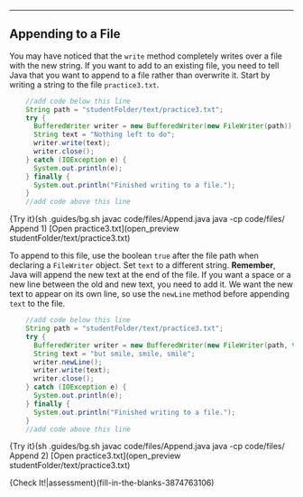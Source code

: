 ----------

## Appending to a File

You may have noticed that the `write` method completely writes over a file with the new string. If you want to add to an existing file, you need to tell Java that you want to append to a file rather than overwrite it. Start by writing a string to the file `practice3.txt`. 

```java
    //add code below this line
    String path = "studentFolder/text/practice3.txt";
    try {
      BufferedWriter writer = new BufferedWriter(new FileWriter(path));
      String text = "Nothing left to do";
      writer.write(text);
      writer.close();
    } catch (IOException e) {
      System.out.println(e);
    } finally {
      System.out.println("Finished writing to a file.");
    }
    //add code above this line 
```

{Try it}(sh .guides/bg.sh javac code/files/Append.java java -cp code/files/ Append 1)
[Open practice3.txt](open_preview studentFolder/text/practice3.txt)

To append to this file, use the boolean `true` after the file path when declaring a `FileWriter` object. Set `text` to a different string. **Remember**, Java will append the new text at the end of the file. If you want a space or a new line between the old and new text, you need to add it. We want the new text to appear on its own line, so use the `newLine` method before appending `text` to the file.

```java
    //add code below this line
    String path = "studentFolder/text/practice3.txt";
    try {
      BufferedWriter writer = new BufferedWriter(new FileWriter(path, true));
      String text = "but smile, smile, smile";
      writer.newLine();
      writer.write(text);
      writer.close();
    } catch (IOException e) {
      System.out.println(e);
    } finally {
      System.out.println("Finished writing to a file.");
    }
    //add code above this line 
```

{Try it}(sh .guides/bg.sh javac code/files/Append.java java -cp code/files/ Append 2)
[Open practice3.txt](open_preview studentFolder/text/practice3.txt)

{Check It!|assessment}(fill-in-the-blanks-3874763106)
